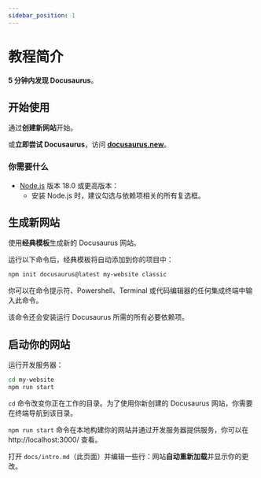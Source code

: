 ```yaml
---
sidebar_position: 1
---
```


# 教程简介

**5 分钟内发现 Docusaurus**。

## 开始使用

通过**创建新网站**开始。

或**立即尝试 Docusaurus**，访问 **[docusaurus.new](https://docusaurus.new)**。

### 你需要什么

- [Node.js](https://nodejs.org/zh-cn/download/) 版本 18.0 或更高版本：
  - 安装 Node.js 时，建议勾选与依赖项相关的所有复选框。

## 生成新网站

使用**经典模板**生成新的 Docusaurus 网站。

运行以下命令后，经典模板将自动添加到你的项目中：

```bash
npm init docusaurus@latest my-website classic
```

你可以在命令提示符、Powershell、Terminal 或代码编辑器的任何集成终端中输入此命令。

该命令还会安装运行 Docusaurus 所需的所有必要依赖项。

## 启动你的网站

运行开发服务器：

```bash
cd my-website
npm run start
```

`cd` 命令改变你正在工作的目录。为了使用你新创建的 Docusaurus 网站，你需要在终端导航到该目录。

`npm run start` 命令在本地构建你的网站并通过开发服务器提供服务，你可以在 http://localhost:3000/ 查看。

打开 `docs/intro.md`（此页面）并编辑一些行：网站**自动重新加载**并显示你的更改。
